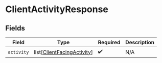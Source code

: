 # ClientActivityResponse


## Fields

| Field                                                                     | Type                                                                      | Required                                                                  | Description                                                               |
| ------------------------------------------------------------------------- | ------------------------------------------------------------------------- | ------------------------------------------------------------------------- | ------------------------------------------------------------------------- |
| `activity`                                                                | list[[ClientFacingActivity](../../models/shared/clientfacingactivity.md)] | :heavy_check_mark:                                                        | N/A                                                                       |